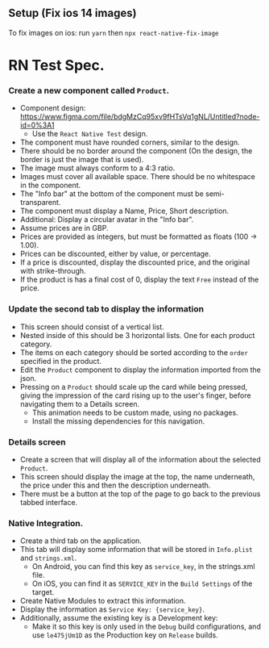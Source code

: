 ## Setup (Fix ios 14 images)

To fix images on ios: run `yarn` then `npx react-native-fix-image`

# RN Test Spec.

### Create a new component called `Product`.
- Component design: https://www.figma.com/file/bdgMzCq95xv9fHTsVq1gNL/Untitled?node-id=0%3A1
  - Use the `React Native Test` design.
- The component must have rounded corners, similar to the design.
- There should be no border around the component (On the design, the border is just the image that is used).
- The image must always conform to a 4:3 ratio.
- Images must cover all available space. There should be no whitespace in the component.
- The "Info bar" at the bottom of the component must be semi-transparent.
- The component must display a Name, Price, Short description.
- Additional: Display a circular avatar in the "Info bar".
- Assume prices are in GBP.
- Prices are provided as integers, but must be formatted as floats (100 -> 1.00).
- Prices can be discounted, either by value, or percentage.
- If a price is discounted, display the discounted price, and the original with strike-through.
- If the product is has a final cost of 0, display the text `Free` instead of the price.

### Update the second tab to display the information
- This screen should consist of a vertical list.
- Nested inside of this should be 3 horizontal lists. One for each product category.
- The items on each category should be sorted according to the `order` specified in the product.
- Edit the `Product` component to display the information imported from the json.
- Pressing on a `Product` should scale up the card while being pressed, giving the impression of the card rising up to the user's finger, before navigating them to a Details screen.
  - This animation needs to be custom made, using no packages.
  - Install the missing dependencies for this navigation.

### Details screen
- Create a screen that will display all of the information about the selected `Product`.
- This screen should display the image at the top, the name underneath, the price under this and then the description underneath.
- There must be a button at the top of the page to go back to the previous tabbed interface.

### Native Integration.
- Create a third tab on the application.
- This tab will display some information that will be stored in `Info.plist` and `strings.xml`.
  - On Android, you can find this key as `service_key`, in the strings.xml file.
  - On iOS, you can find it as `SERVICE_KEY` in the `Build Settings` of the target.
- Create Native Modules to extract this information.
- Display the information as `Service Key: {service_key}`.
- Additionally, assume the existing key is a Development key:
  - Make it so this key is only used in the `Debug` build configurations, and use `le475jUm1D` as the Production key on `Release` builds.
